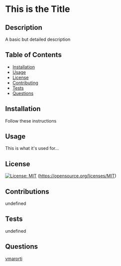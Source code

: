 # This is the Title 


  ## Description

  A basic but detailed description
  
  
  ## Table of Contents
  
  - [Installation](#installation)
  - [Usage](#usage)
  - [License](#license)
  - [Contributing](#contributing)
  - [Tests](#tests)
  - [Questions](#questions)
  
  
  ## Installation
  
  Follow these instructions
  
  
  ## Usage
  
  This is what it's used for...
  
  
  ## License
  
  [![License: MIT](https://img.shields.io/badge/License-MIT-blue.svg)](https://opensource.org/licenses/MIT)
(https://opensource.org/licenses/MIT)
  
  
  ## Contributions
  
  undefined
  
  
  ## Tests
  
  undefined
  
  
  ## Questions
  
  [vmarorti](https://github.com/vmarorti)
  